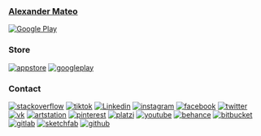 <!-- ### [We are Okan](https://weareokan.com/) -->
### [Alexander Mateo](https://alexandermateo.com/)

[![Google Play](https://user-images.githubusercontent.com/13637191/120913798-0dbee200-c657-11eb-9b30-98e517216742.jpg)](https://weareokan.com/)

### Store

[![appstore](https://alexandermateo.com/assets/assets/contact/about/appstore.png)](link)
[![googleplay](https://alexandermateo.com/assets/assets/contact/about/googleplay.png)](link)

### Contact
[![stackoverflow](https://alexandermateo.com/assets/assets/contact/about/stackoverflow.png)](https://stackoverflow.com/users/9960358/silexcorp)
[![tiktok](https://alexandermateo.com/assets/assets/contact/about/tiktok.png)](https://www.tiktok.com/@silexcorp)
[![Linkedin](https://alexandermateo.com/assets/assets/contact/about/linkedin.png)](https://www.linkedin.com/in/silexcorp)
[![instagram](https://alexandermateo.com/assets/assets/contact/about/instagram.png)](https://www.instagram.com/silexcorp)
[![facebook](https://alexandermateo.com/assets/assets/contact/about/facebook.png)](https://www.facebook.com/silexCorp)
[![twitter](https://alexandermateo.com/assets/assets/contact/about/twitter.png)](https://twitter.com/silexcorp)
[![vk](https://alexandermateo.com/assets/assets/contact/about/vk.png)](https://vk.com/silexcorp)
[![artstation](https://alexandermateo.com/assets/assets/contact/about/artstation.png)](https://www.artstation.com/silexcorp)
[![pinterest](https://alexandermateo.com/assets/assets/contact/about/pinterest.png)](https://www.pinterest.com/silexcorp)
[![platzi](https://alexandermateo.com/assets/assets/contact/about/platzi.png)](https://platzi.com/p/silexcorp/)
[![youtube](https://alexandermateo.com/assets/assets/contact/about/youtube.png)](https://www.youtube.com/silexcorp)
[![behance](https://alexandermateo.com/assets/assets/contact/about/behance.png)](https://www.behance.net/silexcorp)
[![bitbucket](https://alexandermateo.com/assets/assets/contact/about/bitbucket.png)](https://bitbucket.org/silexcorp)
[![gitlab](https://alexandermateo.com/assets/assets/contact/about/gitlab.png)](https://gitlab.com/silexcorp)
[![sketchfab](https://alexandermateo.com/assets/assets/contact/about/sketchfab.png)](https://sketchfab.com/silexcorp)
[![github](https://alexandermateo.com/assets/assets/contact/about/github.png)](https://github.com/silexcorp)


<!--
**silexcorp/silexcorp** is a ✨ _special_ ✨ repository because its `README.md` (this file) appears on your GitHub profile.

Here are some ideas to get you started:

- 🔭 I’m currently working on ...
- 🌱 I’m currently learning ...
- 👯 I’m looking to collaborate on ...
- 🤔 I’m looking for help with ...
- 💬 Ask me about ...
- 📫 How to reach me: ...
- 😄 Pronouns: ...
- ⚡ Fun fact: ...
-->
